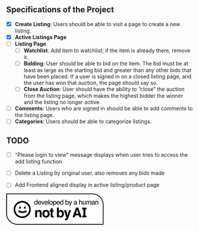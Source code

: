 ## Specifications of the Project

- [x] **Create Listing**: Users should be able to visit a page to create a new listing.
- [x] **Active Listings Page**
- [ ] **Listing Page**
    - [ ] **Watchlist**: Add item to watchlist; if the item is already there, remove it.
    - [ ] **Bidding**: User should be able to bid on the item. The bid must be at least as large as the starting bid and greater than any other bids that have been placed. If a user is signed in on a closed listing page, and the user has won that auction, the page should say so.
    - [ ] **Close Auction**: User should have the ability to “close” the auction from the listing page, which makes the highest bidder the winner and the listing no longer active.
- [ ] **Comments**: Users who are signed in should be able to add comments to the listing page.
- [ ] **Categories**: Users should be able to categorize listings.

## TODO
- [ ] "Please login to view" message displays when user tries to access the add listing function
- [ ] Delete a Listing by original user, also removes any bids made
- [ ] Add Frontend aligned display in active listing/product page

  
![not-by-ai](commerce/assets/not.png)